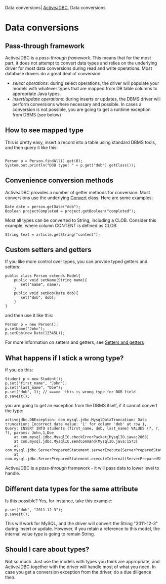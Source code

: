 Data conversions| <a href="/activejdbc">ActiveJDBC</a>, Data conversions

# Data conversions

<div id="toc"></div>

## Pass-through framework

ActiveJDBC is a *pass-through framework*. This means that for the most part, it does not attempt to convert data
types and relies on the underlying driver for most data conversions during read and write operations. Most database
drivers do a great deal of conversion

-   *select operations*: during select operations, the driver will populate your models with whatever types that are
mapped from DB table columns to appropriate Java types.
-   *insert/update operations*: during inserts or updates, the DBMS driver will perform conversions where necessary
and possible. In cases a conversion is not possible, you are going to get a runtime exception from DBMS (see below)

## How to see mapped type

This is pretty easy, insert a record into a table using standard DBMS tools, and then query it like this:

~~~~ {.java}

Person p = Person.findAll().get(0);
System.out.println("DOB type: " + p.get("dob").getClass());
~~~~

## Convenience conversion methods

ActiveJDBC provides a number of getter methods for conversion. Most conversions use the
underlying [Convert](http://javalite.github.io/activejdbc/org/javalite/common/Convert.html) class. Here are some examples:

~~~~ {.java}
Date date = person.getDate("dob");
Boolean projectCompleted = project.getBoolean("completed");
~~~~

Most all types can be converted to String, including a CLOB. Consider this example, where column CONTENT is defined as CLOB:

~~~~ {.java}
String text = article.getString("content");
~~~~

## Custom setters and getters

If you like more control over types, you can provide typed getters and setters:

~~~~ {.java}
public class Person extends Model{
    public void setName(String name){
       set("name", name);
    }
    public void setDob(Date dob){
       set("dob", dob);
    }
}
~~~~

and then use it like this:

~~~~ {.java}
Person p = new Person();
p.setName("John");
p.setDob(new Date(12345L));
~~~~

For more information on setters and getters, see [Setters and getters](setters_and_getters)

## What happens if I stick a wrong type?

If you do this:

~~~~ {.java}
Student p = new Student();
p.set("first_name", "John");
p.set("last_name", "Doe");
p.set("dob", 1); // ===>>  this is wrong type for DOB field
p.saveIt();
~~~~

you are going to get an exception from the DBMS itself, if it cannot convert the type:

~~~~ {.java}
activejdbc.DBException: com.mysql.jdbc.MysqlDataTruncation: Data truncation: Incorrect date value: '1' for column 'dob' at row 1, Query: INSERT INTO students (first_name, dob, last_name) VALUES (?, ?, ?), params: John,1,Doe
    at com.mysql.jdbc.MysqlIO.checkErrorPacket(MysqlIO.java:2868)
    at com.mysql.jdbc.MysqlIO.sendCommand(MysqlIO.java:1573)
    at com.mysql.jdbc.ServerPreparedStatement.serverExecute(ServerPreparedStatement.java:1169)
    at com.mysql.jdbc.ServerPreparedStatement.executeInternal(ServerPreparedStatement.java:693)
~~~~

ActiveJDBC is a *pass-through* framework - it will pass data to lower level to handle.

## Different data types for the same attribute

Is this possible? Yes, for instance, take this example:

~~~~ {.java}
p.set("dob", "2011-12-3");
p.saveIt();
~~~~

This will work for MySQL, and the driver will convert the String "2011-12-3" during insert or update. However, if you retain a reference to this model, the internal value type is going to remain String.

## Should I care about types?

Not so much. Just use the models with types you think are appropriate, and ActiveJDBC together with the driver will handle most of what you need. In case you get a conversion exception from the driver, do a due diligence then.
